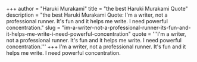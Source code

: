 +++
author = "Haruki Murakami"
title = "the best Haruki Murakami Quote"
description = "the best Haruki Murakami Quote: I'm a writer, not a professional runner. It's fun and it helps me write. I need powerful concentration."
slug = "im-a-writer-not-a-professional-runner-its-fun-and-it-helps-me-write-i-need-powerful-concentration"
quote = '''I'm a writer, not a professional runner. It's fun and it helps me write. I need powerful concentration.'''
+++
I'm a writer, not a professional runner. It's fun and it helps me write. I need powerful concentration.
